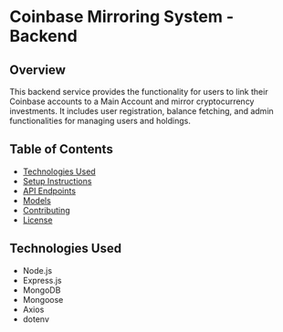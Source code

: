 # Coinbase Mirroring System - Backend

## Overview

This backend service provides the functionality for users to link their Coinbase accounts to a Main Account and mirror cryptocurrency investments. It includes user registration, balance fetching, and admin functionalities for managing users and holdings.

## Table of Contents

- [Technologies Used](#technologies-used)
- [Setup Instructions](#setup-instructions)
- [API Endpoints](#api-endpoints)
- [Models](#models)
- [Contributing](#contributing)
- [License](#license)

## Technologies Used

- Node.js
- Express.js
- MongoDB
- Mongoose
- Axios
- dotenv